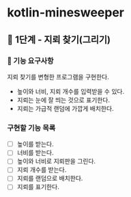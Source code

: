 # kotlin-minesweeper
## 🚀 1단계 - 지뢰 찾기(그리기)
### 🎯 기능 요구사항
지뢰 찾기를 변형한 프로그램을 구현한다.

- 높이와 너비, 지뢰 개수를 입력받을 수 있다.
- 지뢰는 눈에 잘 띄는 것으로 표기한다.
- 지뢰는 가급적 랜덤에 가깝게 배치한다.

### 구현할 기능 목록
- [ ] 높이를 받는다. 
- [ ] 너비를 받는다.
- [ ] 높이와 너비로 지뢰판을 그린다.
- [ ] 지뢰 개수를 받는다.
- [ ] 지뢰를 랜덤으로 배치한다.
- [ ] 지뢰를 표기한다.
